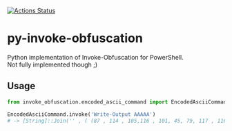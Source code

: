[![Actions Status](https://github.com/er28-0652/py-invoke-obfuscation/workflows/Main%20workflow/badge.svg)](https://github.com/er28-0652/py-invoke-obfuscation/actions)

# py-invoke-obfuscation

Python implementation of Invoke-Obfuscation for PowerShell.  
Not fully implemented though ;)

## Usage
```python
from invoke_obfuscation.encoded_ascii_command import EncodedAsciiCommand

EncodedAsciiCommand.invoke('Write-Output AAAAA')
# -> [String]::Join('' , ( (87 , 114 , 105,116 , 101, 45, 79, 117 , 116 ,112, 117, 116,32 ,65,65,65 ,65 , 65) |%{ ( [CHaR] [INt]$_) } ))|.($ShellId[1]+$ShellId[13]+'x')
```
